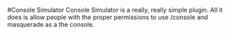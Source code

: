 #Console Simulator
Console Simulator is a really, really simple plugin. All it does is allow people with the proper permissions to use /console <command> and masquerade as a the console.
